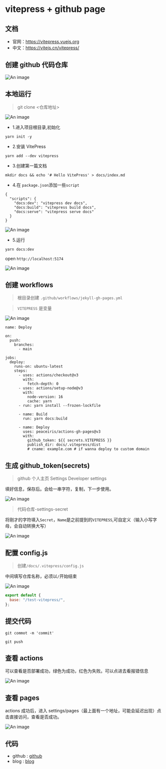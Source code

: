# vitepress + github page

## 文档

- 官网：https://vitepress.vuejs.org
- 中文：https://vitejs.cn/vitepress/

## 创建 github 代码仓库

![An image](/image/tools/vitepress/Snipaste_2022-11-26_10-34-02.png)

## 本地运行

> git clone <仓库地址>

![An image](/image/tools/vitepress/Snipaste_2022-11-26_10-36-37.png)

- 1.进入项目根目录,初始化

```
yarn init -y
```

- 2.安装 VitePress

```
yarn add --dev vitepress
```

- 3.创建第一篇文档

```
mkdir docs && echo '# Hello VitePress' > docs/index.md
```

- 4.在 `package.json`添加一些`script`

```
{
  "scripts": {
    "docs:dev": "vitepress dev docs",
    "docs:build": "vitepress build docs",
    "docs:serve": "vitepress serve docs"
  }
}
```

![An image](/image/tools/vitepress/Snipaste_2022-11-26_10-39-50.png)

- 5.运行

```
yarn docs:dev
```

open `http://localhost:5174`

![An image](/image/tools/vitepress/Snipaste_2022-11-26_10-40-27.png)

## 创建 workflows

> 根目录创建 `.github/workflows/jekyll-gh-pages.yml`

> `VITEPRESS` 是变量

![An image](/image/tools/vitepress/Snipaste_2022-11-26_10-42-32.png)

```
name: Deploy

on:
  push:
    branches:
      - main

jobs:
  deploy:
    runs-on: ubuntu-latest
    steps:
      - uses: actions/checkout@v3
        with:
          fetch-depth: 0
      - uses: actions/setup-node@v3
        with:
          node-version: 16
          cache: yarn
      - run: yarn install --frozen-lockfile

      - name: Build
        run: yarn docs:build

      - name: Deploy
        uses: peaceiris/actions-gh-pages@v3
        with:
          github_token: ${{ secrets.VITEPRESS }}
          publish_dir: docs/.vitepress/dist
          # cname: example.com # if wanna deploy to custom domain

```

## 生成 github_token(secrets)

> github 个人主页 Settings Developer settings

填好信息，保存后。会给一串字符，复制，下一步使用。

![An image](/image/tools/vitepress/Snipaste_2022-11-26_10-47-03.png)

> 代码仓库-settings-secret

将刚才的字符填入`Secret`，`Name`是之前提到的`VITEPRESS`,可自定义（输入小写字母，会自动转换大写）

![An image](/image/tools/vitepress/Snipaste_2022-11-26_10-51-52.png)

## 配置 config.js

> 创建`/docs/.vitepress/config.js`

中间填写仓库名称，必须以`/`开始结束

![An image](/image/tools/vitepress/Snipaste_2022-11-26_10-54-06.png)

```js
export default {
  base: "/test-vitepress/",
};
```

## 提交代码

```
git commot -m 'commit'

git push
```

## 查看 actions

可以查看是否部署成功，绿色为成功，红色为失败。可以点进去看报错信息

![An image](/image/tools/vitepress/Snipaste_2022-11-26_10-59-40.png)

## 查看 pages

actions 成功后，进入 settings/pages（最上面有一个地址，可能会延迟出现）点击直接访问，查看是否成功。

![An image](/image/tools/vitepress/Snipaste_2022-11-26_11-00-07.png)

## 代码

- github : <a href="https://github.com/printfCYQ/vitepress-website" target="_blank" rel="noreferrer">github</a>
- blog : <a href="https://printfcyq.github.io/vitepress-website/" target="_blank" rel="noreferrer">blog</a>
